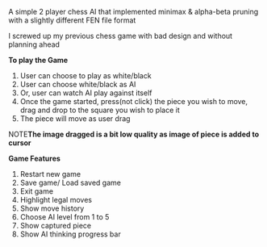 A simple 2 player chess AI that implemented minimax & alpha-beta pruning with a slightly different FEN file format

I screwed up my previous chess game with bad design and without planning ahead

**To play the Game**

1. User can choose to play as white/black
2. User can choose white/black as AI
3. Or, user can watch AI play against itself
4. Once the game started, press(not click) the piece you wish to move, drag and drop to the square you wish to place it
5. The piece will move as user drag

NOTE**The image dragged is a bit low quality as image of piece is added to cursor**

**Game Features**

1. Restart new game
2. Save game/ Load saved game
3. Exit game
4. Highlight legal moves
5. Show move history
6. Choose AI level from 1 to 5
7. Show captured piece
8. Show AI thinking progress bar
